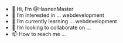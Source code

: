 - 👋 Hi, I’m @HasnenMaster
- 👀 I’m interested in ... webdevelopment 
- 🌱 I’m currently learning ... webdevelopment 
- 💞️ I’m looking to collaborate on ...
- 📫 How to reach me ...

<!---
HasnenMaster/HasnenMaster is a ✨ special ✨ repository because its `README.md` (this file) appears on your GitHub profile.
You can click the Preview link to take a look at your changes.
--->
